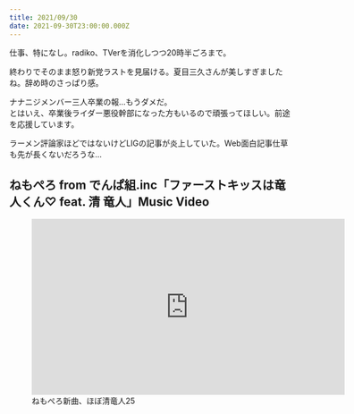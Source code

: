 ```yaml
---
title: 2021/09/30
date: 2021-09-30T23:00:00.000Z
---
```


仕事、特になし。radiko、TVerを消化しつつ20時半ごろまで。

終わりでそのまま怒り新党ラストを見届ける。夏目三久さんが美しすぎましたね。辞め時のさっぱり感。

ナナニジメンバー三人卒業の報…もうダメだ。  
とはいえ、卒業後ライダー悪役幹部になった方もいるので頑張ってほしい。前途を応援しています。

ラーメン評論家ほどではないけどLIGの記事が炎上していた。Web面白記事仕草も先が長くないだろうな…


## ねもぺろ from でんぱ組.inc「ファーストキッスは竜人くん♡ feat. 清 竜人」Music Video

<figure>
  <div className="youtube"><iframe width="560" height="315" src="https://www.youtube.com/embed/ShagBz9DcuM" title="YouTube video player" frameborder="0" allow="accelerometer; autoplay; clipboard-write; encrypted-media; gyroscope; picture-in-picture" allowfullscreen></iframe></div>
  <figcaption>
    ねもぺろ新曲、ほぼ清竜人25
  </figcaption>
</figure>
